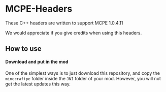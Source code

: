 # MCPE-Headers

These C++ headers are written to support MCPE 1.0.4.11

We would appreciate if you give credits when using this headers.

## How to use
#### Download and put in the mod
One of the simplest ways is to just download this repository, and copy the `minecraftpe` folder 
inside the `JNI` folder of your mod. However, you will not get the latest updates this way.

